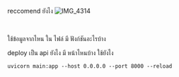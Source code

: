 reccomend ยังไง
![IMG_4314](https://user-images.githubusercontent.com/98101484/201359971-6f942d75-f813-47ab-80c2-e0e6ced3f1de.JPG)


 <br>

ใช้ข้อมูลจากไหน
 ใน ไฟล์ มี ฟังก์ชันอะไรบ้าง
 
 deploy เป็น api ยังไง มี หน้าไหนบ้าง
 ใช้ยังไง

```
uvicorn main:app --host 0.0.0.0 --port 8000 --reload
```
